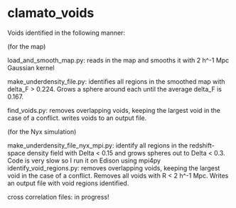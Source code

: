 # clamato_voids
Voids identified in the following manner:

(for the map)

load_and_smooth_map.py: reads in the map and smooths it with 2 h^-1 Mpc Gaussian kernel

make_underdensity_file.py: identifies all regions in the smoothed map with delta_F > 0.224.
Grows a sphere around each until the average delta_F is 0.167.

find_voids.py: removes overlapping voids, keeping the largest void in the case of a conflict.
writes voids to an output file.

(for the Nyx simulation)

make_underdensity_file_nyx_mpi.py: identify all regions in the redshift-space density field 
with Delta < 0.15
and grows spheres out to Delta < 0.3.  Code is very slow so I run it on Edison using mpi4py
identify_void_regions.py: removes overlapping voids, keeping the largest void in the case of a conflict.
Removes all voids with R < 2 h^-1 Mpc.  Writes an output file with void regions identified.


cross correlation files: in progress!
